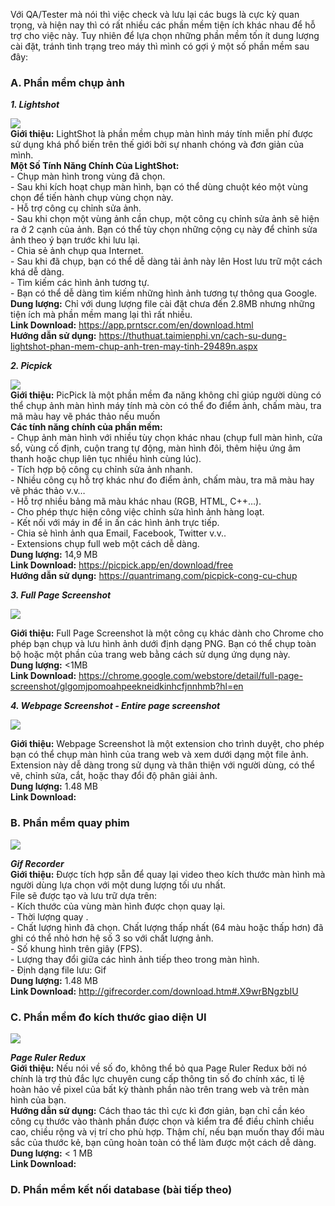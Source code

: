 Với QA/Tester mà nói thì việc check và lưu lại các bugs là cực kỳ quan trọng, và hiện nay thì có rất nhiều các phần mềm tiện ích khác nhau để hỗ trợ cho việc này. Tuy nhiên để lựa chọn những phần mềm tốn ít dung lượng cài đặt, tránh tình trạng treo máy thì mình có gợi ý một số phần mềm sau đây:

### A. Phần mềm chụp ảnh
***1. Lightshot***

![](https://images.viblo.asia/3a433736-72eb-40d8-bc36-ad446542b197.png)
<br>
**Giới thiệu:** LightShot là phần mềm chụp màn hình máy tính miễn phí được sử dụng khá phổ biến trên thế giới bởi sự nhanh chóng và đơn giản của mình. <br>
**Một Số Tính Năng Chính Của LightShot:** <br > 
                                             -   Chụp màn hình trong vùng đã chọn.<br>
            -    Sau khi kích hoạt chụp màn hình, bạn có thể dùng chuột kéo một vùng chọn để tiến hành chụp vùng chọn này.<br>
            -    Hỗ trợ công cụ chỉnh sửa ảnh.<br>
            -    Sau khi chọn một vùng ảnh cần chụp, một công cụ chỉnh sửa ảnh sẽ hiện ra ở 2 cạnh của ảnh. Bạn có thể tùy chọn những cộng cụ này để chỉnh sửa ảnh theo ý bạn trước khi lưu lại.<br>
            -    Chia sẻ ảnh chụp qua Internet.<br>
            -    Sau khi đã chụp, bạn có thể dễ dàng tải ảnh này lên Host lưu trữ một cách khá dễ dàng.<br>
            -    Tìm kiếm các hình ảnh tương tự.<br>
            -    Bạn có thể dễ dàng tìm kiếm những hình ảnh tương tự thông qua Google. <br>
**Dung lượng:** Chỉ với dung lượng file cài đặt chưa đến 2.8MB nhưng những tiện ích mà phần mềm mang lại thì rất nhiều. <br>
**Link Download:** https://app.prntscr.com/en/download.html<br>
**Hướng dẫn sử dụng:**  https://thuthuat.taimienphi.vn/cach-su-dung-lightshot-phan-mem-chup-anh-tren-may-tinh-29489n.aspx <br>

***2. Picpick***

![](https://images.viblo.asia/3a433736-72eb-40d8-bc36-ad446542b197.png)
<br>
**Giới thiệu:** PicPick là một phần mềm đa năng không chỉ giúp người dùng có thể chụp ảnh màn hình máy tính mà còn có thể đo điểm ảnh, chấm màu, tra mã màu hay vẽ phác thảo nếu muốn<br>
**Các tính năng chính của phần mềm:**<br>
            -    Chụp ảnh màn hình với nhiều tùy chọn khác nhau (chụp full màn hình, cửa sổ, vùng cố định, cuộn trang tự động, màn hình đôi, thêm hiệu ứng âm thanh hoặc chụp liên tục nhiều hình cùng lúc). <br>
            -    Tích hợp bộ công cụ chỉnh sửa ảnh nhanh.<br>
            -   Nhiều công cụ hỗ trợ khác như đo điểm ảnh, chấm màu, tra mã màu hay vẽ phác thảo v.v…<br>
            -    Hỗ trợ nhiều bảng mã màu khác nhau (RGB, HTML, C++…).<br>
            -   Cho phép thực hiện công việc chỉnh sửa hình ảnh hàng loạt.<br>
            -   Kết nối với máy in để in ấn các hình ảnh trực tiếp.<br>
            -    Chia sẻ hình ảnh qua Email, Facebook, Twitter v.v..<br>
            -    Extensions chụp full web một cách dễ dàng.<br>
**Dung lượng:** 14,9 MB<br>
**Link Download:** https://picpick.app/en/download/free<br>
**Hướng dẫn sử dụng:** https://quantrimang.com/picpick-cong-cu-chup<br>

***3. Full Page Screenshot***

![](https://images.viblo.asia/48e6b175-6aa7-48d1-8e35-831f730cce64.png)

**Giới thiệu:** Full Page Screenshot là một công cụ khác dành cho Chrome cho phép bạn chụp và lưu hình ảnh dưới định dạng PNG. Bạn có thể chụp toàn bộ hoặc một phần của trang web bằng cách sử dụng ứng dụng này. <br>
**Dung lượng:** <1MB <br>
**Link Download:**   https://chrome.google.com/webstore/detail/full-page-screenshot/glgomjpomoahpeekneidkinhcfjnnhmb?hl=en<br>

***4. Webpage Screenshot - Entire page screenshot*** 

![](https://images.viblo.asia/ec3977bb-c173-415c-ae9d-b72389c3b64f.png)

**Giới thiệu:** Webpage Screenshot là một extension cho trình duyệt, cho phép bạn có thể chụp màn hình của trang web và xem dưới dạng một file ảnh. Extension này dễ dàng trong sử dụng và thân thiện với người dùng, có thể vẽ, chỉnh sửa, cắt, hoặc thay đổi độ phân giải ảnh. <br>
**Dung lượng:**  1.48 MB <br>
**Link Download:** <br>

### B. Phần mềm quay phim

![](https://images.viblo.asia/e4eb8b93-2b01-4a28-829f-e87dece5ad8e.png)

***Gif Recorder***  <br> 
**Giới thiệu:** Được tích hợp sẵn để quay lại video theo kích thước màn hình mà người dùng lựa chọn với một dung lượng tối ưu nhất.  <br> 
File sẽ được tạo và lưu trữ dựa trên: <br>
            -   Kích thước của vùng màn hình được chọn quay lại. <br>
            -    Thời lượng quay . <br>
            -   Chất lượng hình đã chọn. Chất lượng thấp nhất (64 màu hoặc thấp hơn) đã ghi có thể nhỏ hơn hệ số 3 so với chất lượng ảnh. <br>
            -    Số khung hình trên giây (FPS). <br>
            -    Lượng thay đổi giữa các hình ảnh tiếp theo trong màn hình. <br>
            -    Định dạng file lưu: Gif <br>
**Dung lượng:**  1.48 MB  <br>
**Link Download:** http://gifrecorder.com/download.htm#.X9wrBNgzbIU <br>

### C. Phần mềm đo kích thước giao diện UI

![](https://images.viblo.asia/3e8ebea8-276f-4cd6-9951-43ad5cbb16d1.png)

***Page Ruler Redux***  <br>
**Giới thiệu:** Nếu nói về số đo, không thể bỏ qua Page Ruler Redux bởi nó chính là trợ thủ đắc lực chuyên cung cấp thông tin số đo chính xác, tỉ lệ hoàn hảo về pixel của bất kỳ thành phần nào trên trang web và trên màn hình của bạn. <br>
**Hướng dẫn sử dụng:** Cách thao tác thì cực kì đơn giản, bạn chỉ cần kéo công cụ thước vào thành phần được chọn và kiểm tra để điều chỉnh chiều cao, chiều rộng và vị trí cho phù hợp. Thậm chí, nếu bạn muốn thay đổi màu sắc của thước kẻ, bạn cũng hoàn toàn có thể làm được một cách dễ dàng.<br>
**Dung lượng:** < 1 MB <br>
**Link Download:** <br>

### D. Phần mềm kết nối database (bài tiếp theo)